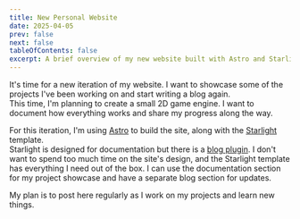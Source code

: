 ```yaml
---
title: New Personal Website
date: 2025-04-05
prev: false
next: false
tableOfContents: false
excerpt: A brief overview of my new website built with Astro and Starlight, featuring a project showcase and a blog to document my journey in creating a 2D game engine. [read more](2025-04-05_personal_website)
---
```


It's time for a new iteration of my website. I want to showcase some of the projects I've been working on and start writing a blog again.  
This time, I'm planning to create a small 2D game engine. I want to document how everything works and share my progress along the way.

For this iteration, I'm using [Astro](https://astro.build) to build the site, along with the [Starlight](https://starlight.astro.build) template.  
Starlight is designed for documentation but there is a [blog plugin](https://starlight-blog-docs.vercel.app). I don't want to spend too much time on the site's design, and the Starlight template has everything I need out of the box. I can use the documentation section for my project showcase and have a separate blog section for updates.

My plan is to post here regularly as I work on my projects and learn new things.